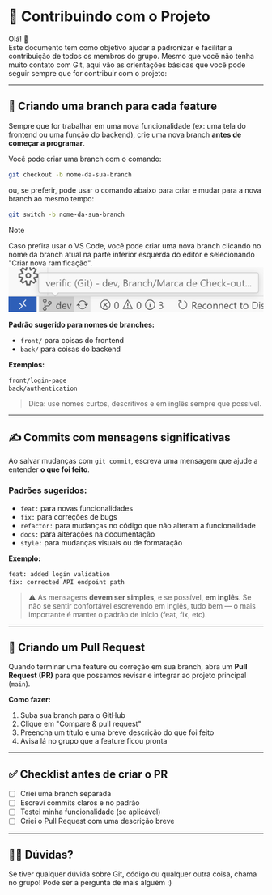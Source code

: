 # 🤝 Contribuindo com o Projeto

Olá! 👋  
Este documento tem como objetivo ajudar a padronizar e facilitar a contribuição de todos os membros do grupo.
Mesmo que você não tenha muito contato com Git, aqui vão as orientações básicas que você pode seguir sempre que for contribuir com o projeto:

---

## 🚀 Criando uma branch para cada feature

Sempre que for trabalhar em uma nova funcionalidade (ex: uma tela do frontend ou uma função do backend), crie uma nova branch **antes de começar a programar**.

Você pode criar uma branch com o comando:

```bash
git checkout -b nome-da-sua-branch
```
ou, se preferir, pode usar o comando abaixo para criar e mudar para a nova branch ao mesmo tempo:

```bash
git switch -b nome-da-sua-branch
```

> [!NOTE]
> Caso prefira usar o VS Code, você pode criar uma nova branch clicando no nome da branch atual na parte inferior esquerda do editor e selecionando "Criar nova ramificação".  
> ![Mudança de branch no VS Code](./assets/vscode-branch.png)

**Padrão sugerido para nomes de branches:**

- `front/` para coisas do frontend  
- `back/` para coisas do backend

**Exemplos:**
```
front/login-page
back/authentication
```

> Dica: use nomes curtos, descritivos e em inglês sempre que possível.

---

## ✍️ Commits com mensagens significativas

Ao salvar mudanças com `git commit`, escreva uma mensagem que ajude a entender **o que foi feito**.

### Padrões sugeridos:

- `feat:` para novas funcionalidades  
- `fix:` para correções de bugs  
- `refactor:` para mudanças no código que não alteram a funcionalidade  
- `docs:` para alterações na documentação  
- `style:` para mudanças visuais ou de formatação  

**Exemplo:**
```
feat: added login validation
fix: corrected API endpoint path
```

> ⚠️ As mensagens **devem ser simples**, e se possível, **em inglês**. Se não se sentir confortável escrevendo em inglês, tudo bem — o mais importante é manter o padrão de início (feat, fix, etc).

---

## 🔀 Criando um Pull Request

Quando terminar uma feature ou correção em sua branch, abra um **Pull Request (PR)** para que possamos revisar e integrar ao projeto principal (`main`).

**Como fazer:**

1. Suba sua branch para o GitHub
2. Clique em "Compare & pull request"
3. Preencha um título e uma breve descrição do que foi feito
4. Avisa lá no grupo que a feature ficou pronta

---

## ✅ Checklist antes de criar o PR

- [ ] Criei uma branch separada
- [ ] Escrevi commits claros e no padrão
- [ ] Testei minha funcionalidade (se aplicável)
- [ ] Criei o Pull Request com uma descrição breve

---

## 🙋‍♂️ Dúvidas?

Se tiver qualquer dúvida sobre Git, código ou qualquer outra coisa, chama no grupo! Pode ser a pergunta de mais alguém :)
